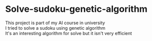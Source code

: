 # Solve-sudoku-genetic-algorithm

This project is part of my AI course in university  
I tried to solve a sudoku using genetic algorithm  
It's an interesting algorithm for solve but it isn't very efficient  
